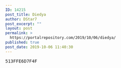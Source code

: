 ```yaml
---
ID: 14215
post_title: Diedya
author: DStar7
post_excerpt: ""
layout: post
permalink: >
  https://portalrepository.com/2019/10/06/diedya/
published: true
post_date: 2019-10-06 11:40:30
---
```

<pre>513FFE6D7F4F</pre>